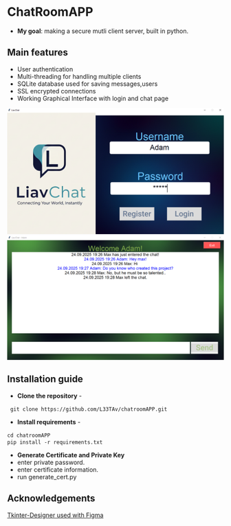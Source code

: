 # ChatRoomAPP

 - **My goal**: making a secure mutli client server, built in python.

## Main features
- User authentication 
- Multi-threading for handling multiple clients
- SQLite database used for saving messages,users
- SSL encrypted connections
- Working Graphical Interface with login and chat page 

![Login Page](assets/LoginPage.PNG)
![Chat Page](assets/ChatPage.PNG)

## Installation guide
- **Clone the repository** - 
```
 git clone https://github.com/L33TAv/chatroomAPP.git
```
- **Install requirements** - 
```
cd chatroomAPP
pip install -r requirements.txt
```
- **Generate Certificate and Private Key**
- enter private password.
- enter certificate information.
- run generate_cert.py

## Acknowledgements
 [Tkinter-Designer used with Figma](https://github.com/ParthJadhav/Tkinter-Designer)